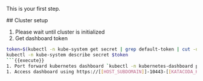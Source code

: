 This is your first step.

## Cluster setup

1. Please wait until cluster is initialized
1. Get dashboard token

  ```bash
  token=$(kubectl -n kube-system get secret | grep default-token | cut -d " " -f1)
  kubectl -n kube-system describe secret $token
  ```{{execute}}
1. Port forward kubernetes dashboard `kubectl -n kubernetes-dashboard port-forward service/kubernetes-dashboard 10443:443 --address 0.0.0.0`{{execute T2}}
1. Access dashboard using https://[[HOST_SUBDOMAIN]]-10443-[[KATACODA_HOST]].environments.katacoda.com
